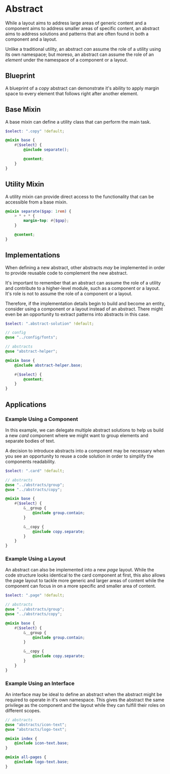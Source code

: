 # Abstract

While a layout aims to address large areas of generic content and a component aims to address smaller areas of specific content, an abstract aims to address solutions and patterns that are often found in both a component and a layout.

Unlike a traditional utility, an abstract *can* assume the role of a utility using its own namespace; but moreso, an abstract can assume the role of an *element* under the namespace of a component or a layout.

## Blueprint

A blueprint of a *copy* abstract can demonstrate it's ability to apply margin space to every element that follows right after another element.


## Base Mixin

A base mixin can define a utility class that can perform the main task.

```scss
$select: ".copy" !default;

@mixin base {
    #{$select} {
        @include separate();

        @content;
    }
}
```


## Utility Mixin

A utility mixin can provide direct access to the functionality that can be accessible from a base mixin.


```scss
@mixin separate($gap: 1rem) {
    > * + * {
        margin-top: #{$gap};
    }

    @content;
}
```

## Implementations

When defining a new abstract, other abstracts *may* be implemented in order to provide reusable code to complement the new abstract. 

It's important to remember that an abstract can assume the role of a utility and contribute to a higher-level module, such as a component or a layout. It's role is not to assume the role of a component or a layout.  

Therefore, if the implementation details begin to build and become an entity, consider using a component or a layout instead of an abstract. There might even be an opportunity to extract patterns into abstracts in this case.

```scss
$select: ".abstract-solution" !default;

// config
@use "../config/fonts";

// abstracts
@use "abstract-helper";

@mixin base {
    @include abstract-helper.base;

    #{$select} {
        @content;
    }
}
```


## Applications

### Example Using a Component

In this example, we can delegate multiple abstract solutions to help us build a new *card* component where we might want to group elements and separate bodies of text.

A decision to introduce abstracts into a component may be necessary when you see an opportunity to reuse a code solution in order to simplify the components readability.
```scss
$select: ".card" !default;

// abstracts
@use "../abstracts/group";
@use "../abstracts/copy";

@mixin base {
    #{$select} {
        &__group {
            @include group.contain;
        }

        &__copy {
            @include copy.separate;
        }
    }
}
```

### Example Using a Layout

An abstract can also be implemented into a new *page* layout. While the code structure looks identical to the card component at first, this also allows the page layout to tackle more generic and larger areas of content while the component can focus in on a more specific and smaller area of content.

```scss
$select: ".page" !default;

// abstracts
@use "../abstracts/group";
@use "../abstracts/copy";

@mixin base {
    #{$select} {
        &__group {
            @include group.contain;
        }

        &__copy {
            @include copy.separate;
        }
    }
}


```

### Example Using an Interface

An interface may be ideal to define an abstract when the abstract might be required to operate in it's own namespace. This gives the abstract the same privilege as the component and the layout while they can fulfill their roles on different scopes.
```scss
// abstracts
@use "abstracts/icon-text";
@use "abstracts/logo-text";

@mixin index {
    @include icon-text.base;
}

@mixin all-pages {
    @include logo-text.base;
}

```